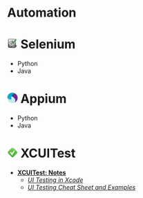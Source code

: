 # Automation

# <img src="/img/selenium_icon.jpg" width="24" height="24"> Selenium

- Python
- Java

# <img src="/img/appium.png" width="24" height="24"> Appium

- Python
- Java

# <img src="/img/xctest.jpg" width="24" height="24"> XCUITest

- [__XCUITest: Notes__](https://github.com/sergius-la/Swift/blob/master/Swift/XCTest/XCUITest/XCUitest.md)
    - [_UI Testing in Xcode_](https://www.youtube.com/watch?v=7zMGf-0OnoU)
    - [_UI Testing Cheat Sheet and Examples_](http://masilotti.com/ui-testing-cheat-sheet/)

<!-- # <img src="/img/xpath.png" width="64" height="30"> xPath -->